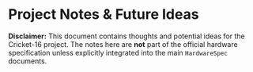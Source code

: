 # Project Notes & Future Ideas

**Disclaimer:** This document contains thoughts and potential ideas for the Cricket-16 project. The notes here are **not** part of the official hardware specification unless explicitly integrated into the main `HardwareSpec` documents.



